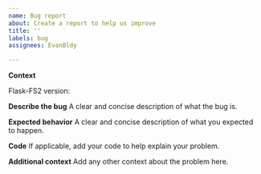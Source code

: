 ```yaml
---
name: Bug report
about: Create a report to help us improve
title: ''
labels: bug
assignees: EvanBldy

---
```


**Context**

Flask-FS2 version: 

**Describe the bug**
A clear and concise description of what the bug is.

**Expected behavior**
A clear and concise description of what you expected to happen.

**Code**
If applicable, add your code to help explain your problem.

**Additional context**
Add any other context about the problem here.
